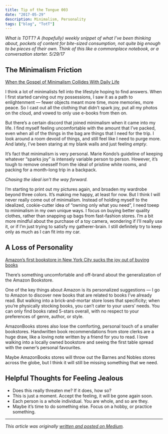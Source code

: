```yaml
---
title: Tip of the Tongue 003
date: "2017-05-29"
description: Minimalism, Personality
tags: ["blog", "TotT"]
---
```

*What is TOTT? A (hopefully) weekly snippet of what I’ve been thinking about, pockets of content for bite-sized consumption, not quite big enough to be pieces of their own. Think of this like a commonplace notebook, or a conversation starter.*
*5/29/17*

## The Minimalism Friction
[When the Gospel of Minimalism Collides With Daily Life](https://www.nytimes.com/2017/04/29/style/when-the-gospel-of-minimalism-collides-with-daily-life.html?smid=fb-nytimes&smtyp=cur)

I think a lot of minimalists fell into the lifestyle hoping to find answers. When I first started carving out my possessions, I saw it as a path to enlightenment — fewer objects meant more time, more memories, more peace. So I cast out all the clothing that didn’t spark joy, put all my photos on the cloud, and vowed to only use e-books from then on.

But there’s a certain discord that joined minimalism when it came into my life. I find myself feeling uncomfortable with the amount that I’ve packed, even when all of the things in the bag are things that I need for the trip. I look around a room devoid of things, and still feel like I need to purge more. And lately, I’ve been staring at my blank walls and just feeling *empty*.

It’s fact that minimalism is very personal. Marie Kondo’s guideline of keeping whatever “sparks joy” is intensely variable person to person. However, it’s tough to remove onesself from the ideal of pristine white rooms, and packing for a month-long trip in a backpack.

*Chasing the ideal isn’t the way forward.*

I’m starting to print out my pictures again, and broaden my wardrobe beyond three colors. It’s making me happy, at least for now. But I think I will never really come out of minimalism. Instead of holding myself to the idealized, cookie-cutter idea of “owning only what you need”, I need toeep to minimalism in my own unique ways. I focus on buying better quality clothes, rather than snapping up bags from fast-fashion stores. I’m a bit more mindful about the purchase of a toy camera, wondering if I’ll really use it, or if I’m just trying to satisfy my gatherer-brain. I still definitely try to keep only as much as I can fit into my car.

## A Loss of Personality

[Amazon’s first bookstore in New York City sucks the joy out of buying books](https://qz.com/990164/amazons-first-bookstore-in-new-york-city-sucks-the-joy-out-of-buying-books/)

There’s something uncomfortable and off-brand about the generalization of the Amazon Bookstore.

One of the key things about Amazon is its personalized suggestions — I go to Amazon to discover new books that are related to books I’ve already read. But walking into a brick-and-mortar store loses that specificity; when you’re physically stocking books, you can’t cater to your users’ needs. You can only find books rated 5-stars overall, with no respect to your preferences of genre, author, or style.

AmazonBooks stores also lose the comforting, personal touch of a smaller bookstores. Handwritten book recommendations from store clerks are a huge draw, like a loving note written by a friend for you to read. I love walking into a locally owned bookstore and seeing the first table spread with the owner’s personal favourites.

Maybe AmazonBooks stores will throw out the Barnes and Nobles stores across the globe, but I think it will still be missing something that we need.

## Helpful Thoughts for Feeling Jealous
* Does this really threaten me? If it does, how so?
* This is just a moment. Accept the feeling, it will be gone again soon.
* Each person is a whole individual. You are whole, and so are they.
* Maybe it’s time to do something else. Focus on a hobby, or practice something.

---

*This article was originally [written and posted on Medium](https://medium.com/@leia.write/tipofthetongue-003-e680776bc084).*
